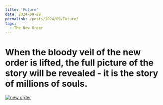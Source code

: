 ```yaml
---
title: 'Future'
date: 2024-09-29
permalink: /posts/2024/09/Future/
tags:
  - The New Order
---
```


When the bloody veil of the new order is lifted, the full picture of the story will be revealed - it is the story of millions of souls.
======

[![new order](../../../../../images/new_order/new_order.png "the_new_order")](https://the-new-order-last-days-of-europe.fandom.com/wiki/The_New_Order:_Last_Days_of_Europe_Wiki#:~:text=New%20wiki.%20Attention%20everyone,%20The%20New%20Order:%20Last%20Days%20of)

